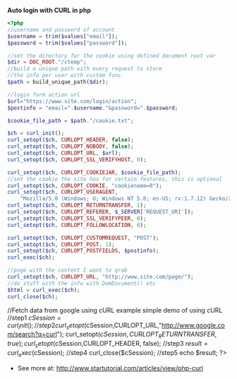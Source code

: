 **Auto login with CURL in php**
```php
<?php
//username and password of account
$username = trim($values["email"]);
$password = trim($values["password"]);

//set the directory for the cookie using defined document root var
$dir = DOC_ROOT."/ctemp";
//build a unique path with every request to store 
//the info per user with custom func. 
$path = build_unique_path($dir);

//login form action url
$url="https://www.site.com/login/action"; 
$postinfo = "email=".$username."&password=".$password;

$cookie_file_path = $path."/cookie.txt";

$ch = curl_init();
curl_setopt($ch, CURLOPT_HEADER, false);
curl_setopt($ch, CURLOPT_NOBODY, false);
curl_setopt($ch, CURLOPT_URL, $url);
curl_setopt($ch, CURLOPT_SSL_VERIFYHOST, 0);

curl_setopt($ch, CURLOPT_COOKIEJAR, $cookie_file_path);
//set the cookie the site has for certain features, this is optional
curl_setopt($ch, CURLOPT_COOKIE, "cookiename=0");
curl_setopt($ch, CURLOPT_USERAGENT,
    "Mozilla/5.0 (Windows; U; Windows NT 5.0; en-US; rv:1.7.12) Gecko/20050915 Firefox/1.0.7");
curl_setopt($ch, CURLOPT_RETURNTRANSFER, 1);
curl_setopt($ch, CURLOPT_REFERER, $_SERVER['REQUEST_URI']);
curl_setopt($ch, CURLOPT_SSL_VERIFYPEER, 0);
curl_setopt($ch, CURLOPT_FOLLOWLOCATION, 0);

curl_setopt($ch, CURLOPT_CUSTOMREQUEST, "POST");
curl_setopt($ch, CURLOPT_POST, 1);
curl_setopt($ch, CURLOPT_POSTFIELDS, $postinfo);
curl_exec($ch);

//page with the content I want to grab
curl_setopt($ch, CURLOPT_URL, "http://www.site.com/page/");
//do stuff with the info with DomDocument() etc
$html = curl_exec($ch);
curl_close($ch);
```


//Fetch data from google using cURL example simple demo of using cURL
//step1
$cSession = curl_init(); 
//step2
curl_setopt($cSession,CURLOPT_URL,"http://www.google.com/search?q=curl");
curl_setopt($cSession,CURLOPT_RETURNTRANSFER,true);
curl_setopt($cSession,CURLOPT_HEADER, false); 
//step3
$result=curl_exec($cSession);
//step4
curl_close($cSession);
//step5
echo $result;
?>
- See more at: http://www.startutorial.com/articles/view/php-curl
